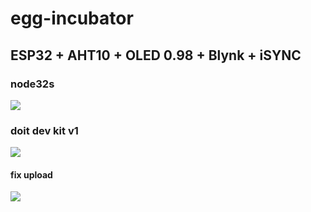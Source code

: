 ﻿# egg-incubator
 ## ESP32 + AHT10 + OLED 0.98 + Blynk + iSYNC
 
 ### node32s
![](https://github.com/ThanapunThongjurai/egg-incubator/blob/master/!%E0%B8%A7%E0%B8%B4%E0%B8%98%E0%B8%B5%E0%B8%97%E0%B8%B3%E0%B9%84%E0%B8%82%E0%B9%88/node32lite_pinout.png?raw=true)

### doit dev kit v1
![](https://github.com/ThanapunThongjurai/egg-incubator/blob/master/!%E0%B8%A7%E0%B8%B4%E0%B8%98%E0%B8%B5%E0%B8%97%E0%B8%B3%E0%B9%84%E0%B8%82%E0%B9%88/pinoutDOIT32devkitv1.png?raw=true)
#### fix upload 
![](https://github.com/ThanapunThongjurai/egg-incubator/blob/master/!%E0%B8%A7%E0%B8%B4%E0%B8%98%E0%B8%B5%E0%B8%97%E0%B8%B3%E0%B9%84%E0%B8%82%E0%B9%88/esp32.png?raw=true)
